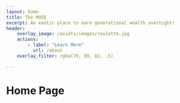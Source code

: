 ```yaml
---
layout: home
title: The MUSE 
excerpt: An exotic place to earn generational wealth overnight!  
header:
    overlay_image: /assets/images/roulette.jpg
    actions: 
        - label: "Learn More"
          url: /about 
    overlay_filter: rgba(79, 99, 82, .5)

---
```


# Home Page 